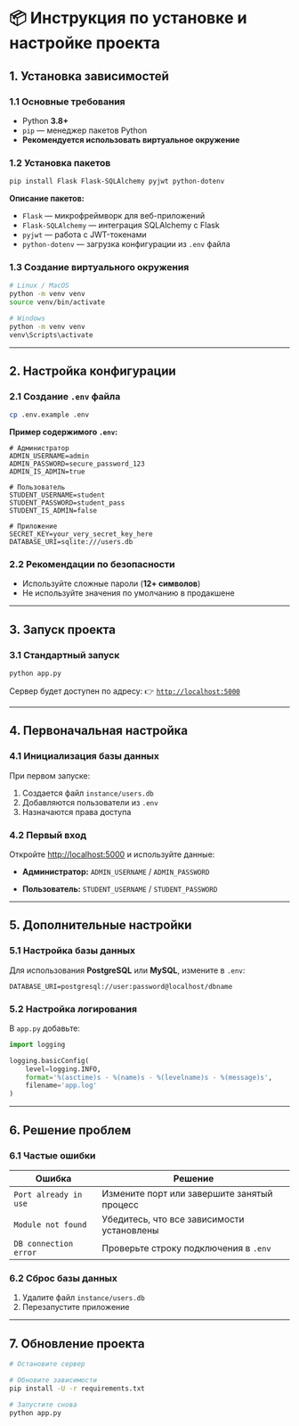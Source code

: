 # 📦 Инструкция по установке и настройке проекта

## 1. Установка зависимостей

### 1.1 Основные требования

* Python **3.8+**
* `pip` — менеджер пакетов Python
* **Рекомендуется использовать виртуальное окружение**

### 1.2 Установка пакетов

```bash
pip install Flask Flask-SQLAlchemy pyjwt python-dotenv
```

**Описание пакетов:**

* `Flask` — микрофреймворк для веб-приложений
* `Flask-SQLAlchemy` — интеграция SQLAlchemy с Flask
* `pyjwt` — работа с JWT-токенами
* `python-dotenv` — загрузка конфигурации из `.env` файла

### 1.3 Создание виртуального окружения

```bash
# Linux / MacOS
python -m venv venv
source venv/bin/activate

# Windows
python -m venv venv
venv\Scripts\activate
```

---

## 2. Настройка конфигурации

### 2.1 Создание `.env` файла

```bash
cp .env.example .env
```

**Пример содержимого `.env`:**

```env
# Администратор
ADMIN_USERNAME=admin
ADMIN_PASSWORD=secure_password_123
ADMIN_IS_ADMIN=true

# Пользователь
STUDENT_USERNAME=student
STUDENT_PASSWORD=student_pass
STUDENT_IS_ADMIN=false

# Приложение
SECRET_KEY=your_very_secret_key_here
DATABASE_URI=sqlite:///users.db
```

### 2.2 Рекомендации по безопасности

* Используйте сложные пароли (**12+ символов**)
* Не используйте значения по умолчанию в продакшене

---

## 3. Запуск проекта

### 3.1 Стандартный запуск

```bash
python app.py
```

Сервер будет доступен по адресу:
👉 [`http://localhost:5000`](http://localhost:5000)

---

## 4. Первоначальная настройка

### 4.1 Инициализация базы данных

При первом запуске:

1. Создается файл `instance/users.db`
2. Добавляются пользователи из `.env`
3. Назначаются права доступа

### 4.2 Первый вход

Откройте [http://localhost:5000](http://localhost:5000) и используйте данные:

* **Администратор:**
  `ADMIN_USERNAME` / `ADMIN_PASSWORD`

* **Пользователь:**
  `STUDENT_USERNAME` / `STUDENT_PASSWORD`

---

## 5. Дополнительные настройки

### 5.1 Настройка базы данных

Для использования **PostgreSQL** или **MySQL**, измените в `.env`:

```env
DATABASE_URI=postgresql://user:password@localhost/dbname
```

### 5.2 Настройка логирования

В `app.py` добавьте:

```python
import logging

logging.basicConfig(
    level=logging.INFO,
    format='%(asctime)s - %(name)s - %(levelname)s - %(message)s',
    filename='app.log'
)
```

---

## 6. Решение проблем

### 6.1 Частые ошибки

| Ошибка                | Решение                                     |
| --------------------- | ------------------------------------------- |
| `Port already in use` | Измените порт или завершите занятый процесс |
| `Module not found`    | Убедитесь, что все зависимости установлены  |
| `DB connection error` | Проверьте строку подключения в `.env`       |

### 6.2 Сброс базы данных

1. Удалите файл `instance/users.db`
2. Перезапустите приложение

---

## 7. Обновление проекта

```bash
# Остановите сервер

# Обновите зависимости
pip install -U -r requirements.txt

# Запустите снова
python app.py
```

